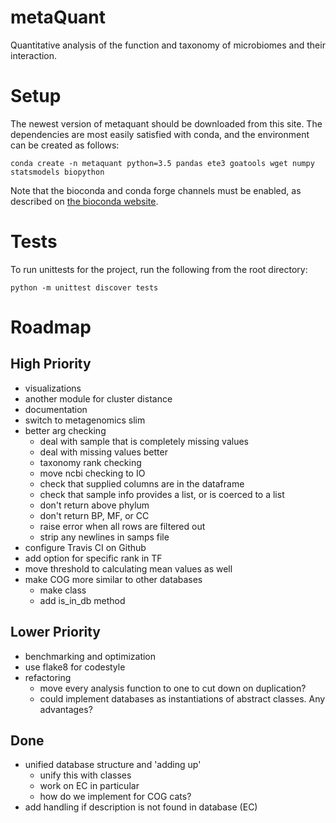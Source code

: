 # metaQuant

Quantitative analysis of the function and taxonomy of microbiomes and their interaction.

# Setup

The newest version of metaquant should be downloaded from this site.
The dependencies are most easily satisfied with conda, and the environment can
be created as follows:

`
conda create -n metaquant python=3.5 pandas ete3 goatools wget numpy statsmodels biopython
`

Note that the bioconda and conda forge channels must be enabled,
as described on [the bioconda website](https://bioconda.github.io/#set-up-channels).

# Tests
To run unittests for the project, run the following from the root directory:

`
python -m unittest discover tests
`


# Roadmap

## High Priority
- visualizations
- another module for cluster distance
- documentation
- switch to metagenomics slim
- better arg checking
    - deal with sample that is completely missing values
    - deal with missing values better
    - taxonomy rank checking
    - move ncbi checking to IO
    - check that supplied columns are in the dataframe
    - check that sample info provides a list, or is coerced to a list
    - don't return above phylum
    - don't return BP, MF, or CC
    - raise error when all rows are filtered out
    - strip any newlines in samps file
- configure Travis CI on Github
- add option for specific rank in TF
- move threshold to calculating mean values as well
- make COG more similar to other databases
    - make class
    - add is_in_db method

## Lower Priority
- benchmarking and optimization
- use flake8 for codestyle
- refactoring
    - move every analysis function to one to cut down on duplication?
    - could implement databases as instantiations of abstract classes. Any advantages?

## Done
- unified database structure and 'adding up'
    - unify this with classes
    - work on EC in particular
    - how do we implement for COG cats?
- add handling if description is not found in database (EC)

